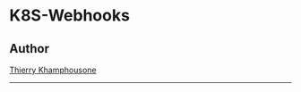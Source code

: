 # K8S-Webhooks

## Author

[Thierry Khamphousone](https://www.linkedin.com/in/tkhamphousone/)

---

<br/>